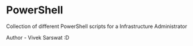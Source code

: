 # PowerShell
Collection of different PowerShell scripts for a Infrastructure Administrator

Author - Vivek Sarswat :D